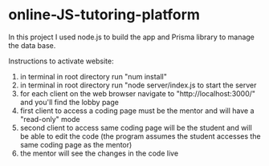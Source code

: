 # online-JS-tutoring-platform

In this project I used node.js to build the app and Prisma library to manage the data base.

Instructions to activate website:
1. in terminal in root directory run "num install"
2. in terminal in root directory run "node server/index.js to start the server
3. for each client on the web browser navigate to "http://localhost:3000/" and you'll find the lobby page
4. first client to access a coding page must be the mentor and will have a "read-only" mode
5. second client to access same coding page will be the student and will be able to edit the code (the program assumes the student accesses the same coding page as the mentor)
6. the mentor will see the changes in the code live

